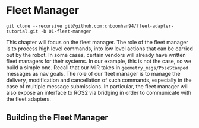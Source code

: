 # Fleet Manager
`git clone --recursive git@github.com:cnboonhan94/fleet-adapter-tutorial.git -b 01-fleet-manager`

This chapter will focus on the fleet manager. The role of the fleet manager is to process high level commands, into low level actions that can be carried out by the robot. In some cases, certain vendors will already have written fleet managers for their systems. In our example, this is not the case, so we build a simple one. Recall that our MiR takes in `geometry_msgs/PoseStamped` messages as nav goals. The role of our fleet manager is to manage the delivery, modification and cancellation of such commands, especially in the case of multiple message submissions. In particular, the fleet manager will also expose an interface to ROS2 via bridging in order to communicate with the fleet adapters.

## Building the Fleet Manager
<!-- 
This branch will focus on bridging from ROS1 to ROS2. This is necessary because RMF runs on ROS2. Thus the vendor navstack will need to expose certain topics to ROS2. We will use [ros1_bridge](https://github.com/ros2/ros1_bridge) for this purpose. 

`sudo apt install ros-dashing-ros1-bridge`

We also restructure the workspace in order to separate the ros1 and ros2 workspaces.

The important topics are identified as:
* `/move_base_simple/goal`: The high level systems in ROS2 will instruct the robot on target destinations by publishing `geometry/PoseStamped` messages on this topic.
* `/move_base_node/SBPLLatticePlanner/plan` : The lower level robot navstack in ROS1 will publish a `nav_msgs/Path` message which describes the path it will take. This information can be used by the high lvel systems for the RMF scheduler.

## Building the packages
`cd` into each of `ros1` and `ros2` and do a `colcon build`, sourcing the respective ROS environments.

## Testing the ROS Bridge
In the following, a ROS1 terminal is a terminal sourced with ROS1 and sourced with the corresponding `ros1` workspace in the tutorial, vice versa for ROS2.

* In one ROS1 terminal (1): `roslaunch mir_vendor_setup main.launch` to run the MiR simulation from master branch. **Remember** to start the physics in the simulation after everything is online.
* In a ROS1 & ROS2 terminal (2): `ros2 run ros1_bridge dynamic_bridge` to run the bridging node.
* From a ROS2 terminal (3), run the node that will listen for `/move_base_node/SBPLLatticePlanner/plan` messages over the bridge: `ros2 run fleet_ros2_bridge bridge_node`.
* From another ROS2 terminal (4), publish a nav goal as a ROS2 PoseStamped message:
```
ros2 topic pub /move_base_simple/goal geotry_msgs/PoseStamped '
{header: {stamp: {sec: 0, nanosec: 0}, frame_id: "map"}, 
pose: {position: {x: 17.0, y: 10.0, z: 0.0}, 
orientation: {w: 1.0}}}'
```

The gazebo simulation should receive the ROS2 nav goals as if it was published in ROS1. Additionally, we should see the ROS1 plan messages as if it was published in ROS2.
 -->
